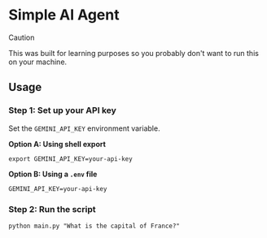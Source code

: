 # Simple AI Agent

> [!CAUTION]
> This was built for learning purposes so you probably don't want to run this on your machine.

## Usage

### Step 1: Set up your API key

Set the `GEMINI_API_KEY` environment variable.

**Option A: Using shell export**
```shell
export GEMINI_API_KEY=your-api-key
```

**Option B: Using a `.env` file**
```shell
GEMINI_API_KEY=your-api-key
```

### Step 2: Run the script

```shell
python main.py "What is the capital of France?"
```
